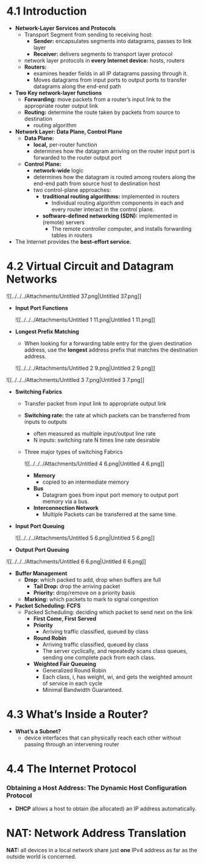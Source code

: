 # 4.1 Introduction

- **Network-Layer Services and Protocols**
    - Transport Segment from sending to receiving host:
        - **Sender:** encapsulates segments into datagrams, passes to link layer
        - **Receiver:** delivers segments to transport layer protocol
    - network layer protocols in **every Internet device:** hosts, routers
    - **Routers:**
        - examines header fields in all IP datagrams passing through it.
        - Moves datagrams from input ports to output ports to transfer datagrams along the end-end path
- **Two Key network-layer functions**
    - **Forwarding:** move packets from a router’s input link to the appropriate router output link
    - **Routing:** determine the route taken by packets from source to destination
        - routing algorithm
- **Network Layer: Data Plane, Control Plane**
    - **Data Plane:**
        - **local,** per-router function
        - determines how the datagram arriving on the router input port is forwarded to the router output port
    - **Control Plane:**
        - **network-wide** logic
        - determines how the datagram is routed among routers along the end-end path from source host to destination host
        - two control-plane approaches:
            - **traditional routing algorithms:** implemented in routers
                - Individual routing algorithm components in each and every router interact in the control plane.
            - **software-defined networking (SDN):** implemented in (remote) servers
                - The remote controller computer, and installs forwarding tables in routers
- The Internet provides the **best-effort service.**

# 4.2 Virtual Circuit and Datagram Networks

![[../../../Attachments/Untitled 37.png|Untitled 37.png]]

- **Input Port Functions**
    
    ![[../../../Attachments/Untitled 1 11.png|Untitled 1 11.png]]
    
- **Longest Prefix Matching**
    
    - When looking for a forwarding table entry for the given destination address, use the **longest** address prefix that matches the destination address.
    
    ![[../../../Attachments/Untitled 2 9.png|Untitled 2 9.png]]
    

![[../../../Attachments/Untitled 3 7.png|Untitled 3 7.png]]

- **Switching Fabrics**
    - Transfer packet from input link to appropriate output link
    - **Switching rate:** the rate at which packets can be transferred from inputs to outputs
        - often measured as multiple input/output line rate
        - N inputs: switching rate N times line rate desirable
    - Three major types of switching Fabrics
        
        ![[../../../Attachments/Untitled 4 6.png|Untitled 4 6.png]]
        
        - **Memory**
            - copied to an intermediate memory
        - **Bus**
            - Datagram goes from input port memory to output port memory via a bus.
        - **Interconnection Network**
            - Multiple Packets can be transferred at the same time.
- **Input Port Queuing**
    
    ![[../../../Attachments/Untitled 5 6.png|Untitled 5 6.png]]
    
- **Output Port Queuing**

![[../../../Attachments/Untitled 6 6.png|Untitled 6 6.png]]

- **Buffer Management**
    - **Drop:** which packed to add, drop when buffers are full
        - **Tail Drop:** drop the arriving packet
        - **Priority:** drop/remove on a priority basis
    - **Marking:** which packets to mark to signal congestion
- **Packet Scheduling: FCFS**
    - Packed Scheduling: deciding which packet to send next on the link
        - **First Come, First Served**
        - **Priority**
            - Arriving traffic classified, queued by class
        - **Round Robin**
            - Arriving traffic classified, queued by class
            - The server cyclically, and repeatedly scans class queues, sending one complete pack from each class.
        - **Weighted Fair Queueing**
            - Generalized Round Robin
            - Each class, i, has weight, wi, and gets the weighted amount of service in each cycle
            - Minimal Bandwidth Guaranteed.

# 4.3 What’s Inside a Router?

- **What’s a Subnet?**
    - device interfaces that can physically reach each other without passing through an intervening router

# 4.4 The Internet Protocol

### Obtaining a Host Address: The Dynamic Host Configuration Protocol

- **DHCP** allows a host to obtain (be allocated) an IP address automatically.

# NAT: Network Address Translation

**NAT:** all devices in a local network share just **one** IPv4 address as far as the outside world is concerned.